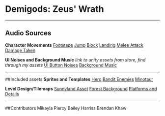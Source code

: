 # Demigods: Zeus' Wrath
---
## Audio Sources
**Character Movements**
[Footsteps](www.google.com)
[Jump](www.google.com)
[Block](www.google.com)
[Landing](www.google.com)
[Melee Attack](www.google.com)
[Damage Taken](www.google.com)

**UI Noises and Background Music**
*link to unity assets from store, find through
my assets*
[UI Button Noises](www.google.com)
[Background Music](www.google.com)

---

##Included assets
**Sprites and Templates**
[Hero](www.google.com)
[Bandit Enemies](www.google.com)
[Minotaur](www.google.com)

**Level Design/Tilemaps**
[Sunnyland Asset](www.google.com)
[Forest Background](www.google.com)
[Platforms and Details](www.google.com)

---

##Contributors
Mikayla Piercy
Bailey Harriss
Brendan Khaw
